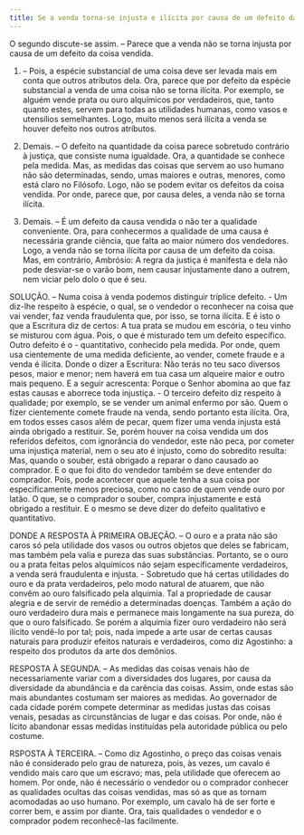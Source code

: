 ```yaml
---
title: Se a venda torna-se injusta e ilícita por causa de um defeito da coisa vendida
---
```


O segundo discute-se assim. – Parece que a venda não se torna injusta por causa de um defeito da coisa vendida.  

1. – Pois, a espécie substancial de uma coisa deve ser levada mais em conta que outros atributos dela. Ora, parece que por defeito da espécie substancial a venda de uma coisa não se torna ilícita. Por exemplo, se alguém vende prata ou ouro alquímicos por verdadeiros, que, tanto quanto estes, servem para todas as utilidades humanas, como vasos e utensílios semelhantes. Logo, muito menos será ilícita a venda se houver defeito nos outros atríbutos.  

2. Demais. – O defeito na quantidade da coisa parece sobretudo contrário à justiça, que consiste numa igualdade. Ora, a quantidade se conhece pela medida. Mas, as medidas das coisas que servem ao uso humano não são determinadas, sendo, umas maiores e outras, menores, como está claro no Filósofo. Logo, não se podem evitar os defeitos da coisa vendida. Por onde, parece que, por causa deles, a venda não se torna ilícita.  

3. Demais. – É um defeito da causa vendida o não ter a qualidade conveniente. Ora, para conhecermos a qualidade de uma causa é necessária grande ciência, que falta ao maior número dos vendedores. Logo, a venda não se torna ilícita por causa de um defeito da coisa.  Mas, em contrário, Ambrósio: A regra da justiça é manifesta e dela não pode desviar-se o varão bom, nem causar injustamente dano a outrem, nem viciar pelo dolo o que é seu.  

SOLUÇÃO. – Numa coisa à venda podemos distinguir tríplice defeito. - Um diz-lhe respeito à espécie, o qual, se o vendedor o reconhecer na coisa que vai vender, faz venda fraudulenta que, por isso, se torna ilícita. E é isto o que a Escritura diz de certos: A tua prata se mudou em escória, o teu vinho se misturou com água. Pois, o que é misturado tem um defeito específico. Outro defeito é o - quantitativo, conhecido pela medida. Por onde, quem usa cientemente de uma medida deficiente, ao vender, comete fraude e a venda é ilícita. Donde o dizer a Escritura: Não terás no teu saco diversos pesos, maior e menor; nem haverá em tua casa um alqueire maior e outro mais pequeno. E a seguir acrescenta: Porque o Senhor abomina ao que faz estas causas e aborrece toda injustiça. - O terceiro defeito diz respeito à qualidade; por exemplo, se se vender um animal enfermo por são. Quem o fizer cientemente comete fraude na venda, sendo portanto esta ilícita.  Ora, em todos esses casos além de pecar, quem fizer uma venda injusta está ainda obrigado a restituir. Se, porém houver na coisa vendida um dos referidos defeitos, com ignorância do vendedor, este não peca, por cometer uma injustiça material, nem o seu ato é injusto, como do sobredito resulta: Mas, quando o souber, está obrigado a reparar o dano causado ao comprador.  E o que foi dito do vendedor também se deve entender do comprador. Pois, pode acontecer que aquele tenha a sua coisa por especificamente menos preciosa, como no caso de quem vende ouro por latão. O que, se o comprador o souber, compra injustamente e está obrigado a restituir. E o mesmo se deve dizer do defeito qualitativo e quantitativo.  

DONDE A RESPOSTA À PRIMEIRA OBJEÇÃO. – O ouro e a prata não são caros só pela utilidade dos vasos ou outros objetos que deles se fabricam, mas também pela valia e pureza das suas substâncias. Portanto, se o ouro ou a prata feitas pelos alquímicos não sejam específicamente verdadeiros, a venda será fraudulenta e injusta. - Sobretudo que há certas utilidades do ouro e da prata verdadeiros, pelo modo natural de atuarem, que não convêm ao ouro falsificado pela alquimia. Tal a propriedade de causar alegria e de servir de remédio a determinadas doenças. Também a ação do ouro verdadeiro dura mais e permanece mais longamente na sua pureza, do que o ouro falsificado. Se porém a alquimia fizer ouro verdadeiro não será ilícito vendê-lo por tal; pois, nada impede a arte usar de certas causas naturais para produzir efeitos naturais e verdadeiros, como diz Agostinho: a respeito dos produtos da arte dos demônios.  

RESPOSTA À SEGUNDA. – As medidas das coisas venais hão de necessariamente variar com a diversidades dos lugares, por causa da diversidade da abundância e da carência das coisas. Assim, onde estas são mais abundantes costumam ser maiores as medidas. Ao governador de cada cidade porém compete determinar as medidas justas das coisas venais, pesadas as circunstâncias de lugar e das coisas. Por onde, não é lícito abandonar essas medidas instituídas pela autoridade pública ou pelo costume.  

RSPOSTA À TERCEIRA. – Como diz Agostinho, o preço das coisas venais não é considerado pelo grau de natureza, pois, às vezes, um cavalo é vendido mais caro que um escravo; mas, pela utilidade que oferecem ao homem. Por onde, não é necessário o vendedor ou o comprador conhecer as qualidades ocultas das coisas vendidas, mas só as que as tornam acomodadas ao uso humano. Por exemplo, um cavalo há de ser forte e correr bem, e assim por diante. Ora, tais qualidades o vendedor e o comprador podem reconhecê-las facilmente.